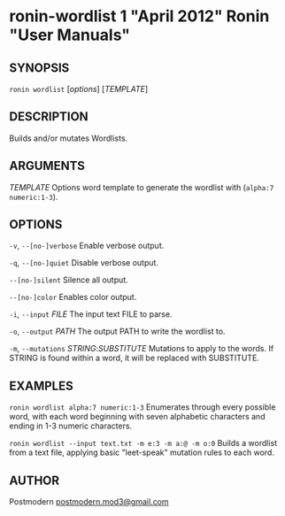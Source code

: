# ronin-wordlist 1 "April 2012" Ronin "User Manuals"

## SYNOPSIS

`ronin wordlist` [*options*] [*TEMPLATE*]

## DESCRIPTION

Builds and/or mutates Wordlists.

## ARGUMENTS

*TEMPLATE*
  Options word template to generate the wordlist with (`alpha:7 numeric:1-3`).

## OPTIONS

`-v`, `--[no-]verbose`
  Enable verbose output.

`-q`, `--[no-]quiet`
  Disable verbose output.

`--[no-]silent`
  Silence all output.

`--[no-]color`
  Enables color output.

`-i`, `--input` *FILE*
  The input text FILE to parse.

`-o`, `--output` *PATH*
  The output PATH to write the wordlist to.

`-m`, `--mutations` *STRING*:*SUBSTITUTE*
  Mutations to apply to the words. If STRING is found within a word, it will be
  replaced with SUBSTITUTE.

## EXAMPLES

`ronin wordlist alpha:7 numeric:1-3`
  Enumerates through every possible word, with each word beginning with seven
  alphabetic characters and ending in 1-3 numeric characters.

`ronin wordlist --input text.txt -m e:3 -m a:@ -m o:0`
  Builds a wordlist from a text file, applying basic "leet-speak" mutation rules
  to each word.

## AUTHOR

Postmodern <postmodern.mod3@gmail.com>

